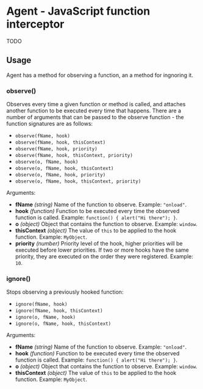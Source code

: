 Agent - JavaScript function interceptor
=======================================

TODO

Usage
-----

Agent has a method for observing a function, an a method for ingnoring it.

### observe()

Observes every time a given function or method is called, and attaches another function to be executed every time that happens. There are a number of arguments that can be passed to the observe function - the function signatures are as follows:

* `observe(fName, hook)`
* `observe(fName, hook, thisContext)`
* `observe(fName, hook, priority)`
* `observe(fName, hook, thisContext, priority)`
* `observe(o, fName, hook)`
* `observe(o, fName, hook, thisContext)`
* `observe(o, fName, hook, priority)`
* `observe(o, fName, hook, thisContext, priority)`

Arguments:

* **fName** _(string)_ Name of the function to observe. Example: `"onload"`.
* **hook** _(function)_ Function to be executed every time the observed function is called. Example: `function() { alert("Hi there"); }`.
* **o** _(object)_ Object that contains the function to observe. Example: `window`.
* **thisContext** _(object)_ The value of `this` to be applied to the hook function. Example: `MyObject`.
* **priority** _(number)_ Priority level of the hook, higher priorities will be executed before lower priorities. If two or more hooks have the same priority, they are executed on the order they were registered. Example: `10`.


### ignore()

Stops observing a previously hooked function:

* `ignore(fName, hook)`
* `ignore(fName, hook, thisContext)`
* `ignore(o, fName, hook)`
* `ignore(o, fName, hook, thisContext)`

Arguments:

* **fName** _(string)_ Name of the function to observe. Example: `"onload"`.
* **hook** _(function)_ Function to be executed every time the observed function is called. Example: `function() { alert("Hi there"); }`.
* **o** _(object)_ Object that contains the function to observe. Example: `window`.
* **thisContext** _(object)_ The value of `this` to be applied to the hook function. Example: `MyObject`.